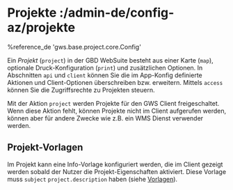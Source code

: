 # Projekte :/admin-de/config-az/projekte

%reference_de 'gws.base.project.core.Config'

Ein *Projekt* (``project``) in der GBD WebSuite besteht aus einer Karte (``map``), optionale Druck-Konfiguration (``print``) und zusätzlichen Optionen. In Abschnitten ``api`` und ``client`` können Sie die im App-Konfig definierte Aktionen und Client-Optionen überschreiben bzw. erweitern. Mittels ``access`` können Sie die Zugriffsrechte zu Projekten steuern.

Mit der Aktion ``project`` werden Projekte für den GWS Client freigeschaltet. Wenn diese Aktion fehlt, können Projekte nicht im Client aufgerufen werden, können aber für andere Zwecke wie z.B. ein WMS Dienst verwender werden.

## Projekt-Vorlagen

Im Projekt kann eine Info-Vorlage konfiguriert werden, die im Client gezeigt werden sobald der Nutzer die Projekt-Eigenschaften aktiviert. Diese Vorlage muss ``subject`` ``project.description`` haben (siehe [Vorlagen](/admin-de/config-az/vorlagen)).
